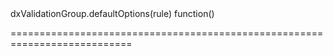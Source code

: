 <!--id-->dxValidationGroup.defaultOptions(rule)<!--/id-->
<!--merge--><!--/merge-->
<!--hidden--><!--/hidden-->
<!--type-->function()<!--/type-->
===========================================================================
